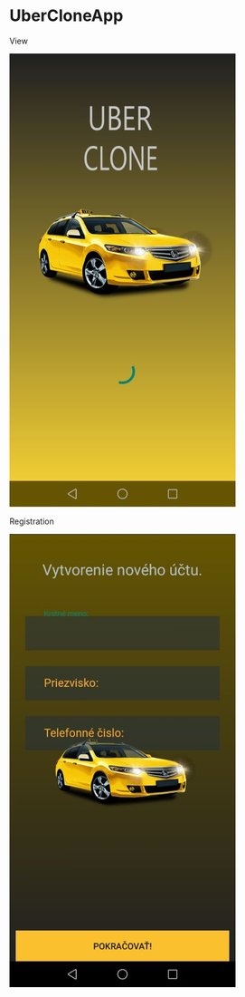 # UberCloneApp



View

![alt text](https://github.com/michalfujak/UberCloneApp/blob/master/screenshots/screenshot_1.jpg)


Registration

![alt text](https://github.com/michalfujak/UberCloneApp/blob/master/screenshots/screenshot_2.jpg)
